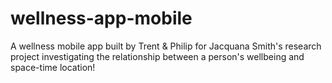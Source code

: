 # wellness-app-mobile
A wellness mobile app built by Trent &amp; Philip for Jacquana Smith's research project investigating the relationship between a person's wellbeing and space-time location!
